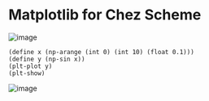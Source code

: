 # Matplotlib for Chez Scheme

![image](https://github.com/guenchi/Matplotlib/blob/master/matplotlib.png)

```
(define x (np-arange (int 0) (int 10) (float 0.1)))
(define y (np-sin x))
(plt-plot y)
(plt-show)
```

![image](https://github.com/guenchi/Matplotlib/blob/master/Figure_1.png)
